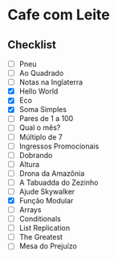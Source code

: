 # Cafe com Leite

## Checklist

- [ ] Pneu
- [ ] Ao Quadrado
- [ ] Notas na Inglaterra
- [x] Hello World
- [x] Eco
- [x] Soma Simples
- [ ] Pares de 1 a 100
- [ ] Qual o mês?
- [ ] Múltiplo de 7
- [ ] Ingressos Promocionais
- [ ] Dobrando
- [ ] Altura
- [ ] Drona da Amazônia
- [ ] A Tabuadda do Zezinho
- [ ] Ajude Skywalker
- [x] Função Modular
- [ ] Arrays
- [ ] Conditionals
- [ ] List Replication
- [ ] The Greatest
- [ ] Mesa do Prejuízo